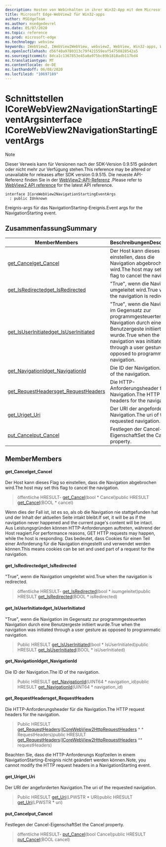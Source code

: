 ```yaml
---
description: Hosten von Webinhalten in ihrer Win32-App mit dem Microsoft Edge WebView2-Steuerelement
title: Microsoft Edge-WebView2 für Win32-apps
author: MSEdgeTeam
ms.author: msedgedevrel
ms.date: 05/07/2020
ms.topic: reference
ms.prod: microsoft-edge
ms.technology: webview
keywords: IWebView2, IWebView2WebView, webview2, WebView, Win32-apps, Win32, Edge, ICoreWebView2, ICoreWebView2Controller, Browser-Steuerelement, Edge-HTML
ms.openlocfilehash: d56f40a9780313c79f421559eaf54750828542a5
ms.sourcegitcommit: 8dca1c1367853e45a0a975bc89b1818adb117bd4
ms.translationtype: MT
ms.contentlocale: de-DE
ms.lasthandoff: 06/08/2020
ms.locfileid: "10697189"
---
```

# <span data-ttu-id="0b605-104">Schnittstellen ICoreWebView2NavigationStartingEventArgs</span><span class="sxs-lookup"><span data-stu-id="0b605-104">interface ICoreWebView2NavigationStartingEventArgs</span></span> 

> [!NOTE]
> <span data-ttu-id="0b605-105">Dieser Verweis kann für Versionen nach der SDK-Version 0.9.515 geändert oder nicht mehr zur Verfügung stehen.</span><span class="sxs-lookup"><span data-stu-id="0b605-105">This reference may be altered or unavailable for releases after SDK version 0.9.515.</span></span> <span data-ttu-id="0b605-106">Die neueste API-Referenz finden Sie in der [WebView2-API-Referenz](../../../webview2-api-reference.md) .</span><span class="sxs-lookup"><span data-stu-id="0b605-106">Please refer to [WebView2 API reference](../../../webview2-api-reference.md) for the latest API reference.</span></span>

```
interface ICoreWebView2NavigationStartingEventArgs
  : public IUnknown
```

<span data-ttu-id="0b605-107">Ereignis-args für das NavigationStarting-Ereignis.</span><span class="sxs-lookup"><span data-stu-id="0b605-107">Event args for the NavigationStarting event.</span></span>

## <span data-ttu-id="0b605-108">Zusammenfassung</span><span class="sxs-lookup"><span data-stu-id="0b605-108">Summary</span></span>

 <span data-ttu-id="0b605-109">Member</span><span class="sxs-lookup"><span data-stu-id="0b605-109">Members</span></span>                        | <span data-ttu-id="0b605-110">Beschreibungen</span><span class="sxs-lookup"><span data-stu-id="0b605-110">Descriptions</span></span>
--------------------------------|---------------------------------------------
[<span data-ttu-id="0b605-111">get_Cancel</span><span class="sxs-lookup"><span data-stu-id="0b605-111">get_Cancel</span></span>](#get_cancel) | <span data-ttu-id="0b605-112">Der Host kann dieses Flag so einstellen, dass die Navigation abgebrochen wird.</span><span class="sxs-lookup"><span data-stu-id="0b605-112">The host may set this flag to cancel the navigation.</span></span>
[<span data-ttu-id="0b605-113">get_IsRedirected</span><span class="sxs-lookup"><span data-stu-id="0b605-113">get_IsRedirected</span></span>](#get_isredirected) | <span data-ttu-id="0b605-114">"True", wenn die Navigation umgeleitet wird.</span><span class="sxs-lookup"><span data-stu-id="0b605-114">True when the navigation is redirected.</span></span>
[<span data-ttu-id="0b605-115">get_IsUserInitiated</span><span class="sxs-lookup"><span data-stu-id="0b605-115">get_IsUserInitiated</span></span>](#get_isuserinitiated) | <span data-ttu-id="0b605-116">"True", wenn die Navigation im Gegensatz zur programmgesteuerten Navigation durch eine Benutzergeste initiiert wurde.</span><span class="sxs-lookup"><span data-stu-id="0b605-116">True when the navigation was initiated through a user gesture as opposed to programmatic navigation.</span></span>
[<span data-ttu-id="0b605-117">get_NavigationId</span><span class="sxs-lookup"><span data-stu-id="0b605-117">get_NavigationId</span></span>](#get_navigationid) | <span data-ttu-id="0b605-118">Die ID der Navigation.</span><span class="sxs-lookup"><span data-stu-id="0b605-118">The ID of the navigation.</span></span>
[<span data-ttu-id="0b605-119">get_RequestHeaders</span><span class="sxs-lookup"><span data-stu-id="0b605-119">get_RequestHeaders</span></span>](#get_requestheaders) | <span data-ttu-id="0b605-120">Die HTTP-Anforderungsheader für die Navigation.</span><span class="sxs-lookup"><span data-stu-id="0b605-120">The HTTP request headers for the navigation.</span></span>
[<span data-ttu-id="0b605-121">get_Uri</span><span class="sxs-lookup"><span data-stu-id="0b605-121">get_Uri</span></span>](#get_uri) | <span data-ttu-id="0b605-122">Der URI der angeforderten Navigation.</span><span class="sxs-lookup"><span data-stu-id="0b605-122">The uri of the requested navigation.</span></span>
[<span data-ttu-id="0b605-123">put_Cancel</span><span class="sxs-lookup"><span data-stu-id="0b605-123">put_Cancel</span></span>](#put_cancel) | <span data-ttu-id="0b605-124">Festlegen der Cancel-Eigenschaft</span><span class="sxs-lookup"><span data-stu-id="0b605-124">Set the Cancel property.</span></span>

## <span data-ttu-id="0b605-125">Member</span><span class="sxs-lookup"><span data-stu-id="0b605-125">Members</span></span>

#### <span data-ttu-id="0b605-126">get_Cancel</span><span class="sxs-lookup"><span data-stu-id="0b605-126">get_Cancel</span></span> 

<span data-ttu-id="0b605-127">Der Host kann dieses Flag so einstellen, dass die Navigation abgebrochen wird.</span><span class="sxs-lookup"><span data-stu-id="0b605-127">The host may set this flag to cancel the navigation.</span></span>

> <span data-ttu-id="0b605-128">öffentliche HRESULT- [get_Cancel](#get_cancel)(bool \* Cancel)</span><span class="sxs-lookup"><span data-stu-id="0b605-128">public HRESULT [get_Cancel](#get_cancel)(BOOL \* cancel)</span></span>

<span data-ttu-id="0b605-129">Wenn dies der Fall ist, ist es so, als ob die Navigation nie stattgefunden hat und der Inhalt der aktuellen Seite intakt bleibt.</span><span class="sxs-lookup"><span data-stu-id="0b605-129">If set, it will be as if the navigation never happened and the current page's content will be intact.</span></span> <span data-ttu-id="0b605-130">Aus Leistungsgründen können HTTP-Anforderungen auftreten, während der Host reagiert.</span><span class="sxs-lookup"><span data-stu-id="0b605-130">For performance reasons, GET HTTP requests may happen, while the host is responding.</span></span> <span data-ttu-id="0b605-131">Das bedeutet, dass Cookies für einen Teil einer Anforderung für die Navigation eingestellt und verwendet werden können.</span><span class="sxs-lookup"><span data-stu-id="0b605-131">This means cookies can be set and used part of a request for the navigation.</span></span>

#### <span data-ttu-id="0b605-132">get_IsRedirected</span><span class="sxs-lookup"><span data-stu-id="0b605-132">get_IsRedirected</span></span> 

<span data-ttu-id="0b605-133">"True", wenn die Navigation umgeleitet wird.</span><span class="sxs-lookup"><span data-stu-id="0b605-133">True when the navigation is redirected.</span></span>

> <span data-ttu-id="0b605-134">öffentliche HRESULT- [get_IsRedirected](#get_isredirected)(bool \* isumgeleitet)</span><span class="sxs-lookup"><span data-stu-id="0b605-134">public HRESULT [get_IsRedirected](#get_isredirected)(BOOL \* isRedirected)</span></span>

#### <span data-ttu-id="0b605-135">get_IsUserInitiated</span><span class="sxs-lookup"><span data-stu-id="0b605-135">get_IsUserInitiated</span></span> 

<span data-ttu-id="0b605-136">"True", wenn die Navigation im Gegensatz zur programmgesteuerten Navigation durch eine Benutzergeste initiiert wurde.</span><span class="sxs-lookup"><span data-stu-id="0b605-136">True when the navigation was initiated through a user gesture as opposed to programmatic navigation.</span></span>

> <span data-ttu-id="0b605-137">Public HRESULT [get_IsUserInitiated](#get_isuserinitiated)(bool \* IsUserInitiated)</span><span class="sxs-lookup"><span data-stu-id="0b605-137">public HRESULT [get_IsUserInitiated](#get_isuserinitiated)(BOOL \* isUserInitiated)</span></span>

#### <span data-ttu-id="0b605-138">get_NavigationId</span><span class="sxs-lookup"><span data-stu-id="0b605-138">get_NavigationId</span></span> 

<span data-ttu-id="0b605-139">Die ID der Navigation.</span><span class="sxs-lookup"><span data-stu-id="0b605-139">The ID of the navigation.</span></span>

> <span data-ttu-id="0b605-140">Public HRESULT [get_NavigationId](#get_navigationid)(UINT64 \* navigation_id)</span><span class="sxs-lookup"><span data-stu-id="0b605-140">public HRESULT [get_NavigationId](#get_navigationid)(UINT64 \* navigation_id)</span></span>

#### <span data-ttu-id="0b605-141">get_RequestHeaders</span><span class="sxs-lookup"><span data-stu-id="0b605-141">get_RequestHeaders</span></span> 

<span data-ttu-id="0b605-142">Die HTTP-Anforderungsheader für die Navigation.</span><span class="sxs-lookup"><span data-stu-id="0b605-142">The HTTP request headers for the navigation.</span></span>

> <span data-ttu-id="0b605-143">Public HRESULT [get_RequestHeaders](#get_requestheaders)([ICoreWebView2HttpRequestHeaders](icorewebview2httprequestheaders.md) \* \* RequestHeaders)</span><span class="sxs-lookup"><span data-stu-id="0b605-143">public HRESULT [get_RequestHeaders](#get_requestheaders)([ICoreWebView2HttpRequestHeaders](icorewebview2httprequestheaders.md) \*\* requestHeaders)</span></span>

<span data-ttu-id="0b605-144">Beachten Sie, dass die HTTP-Anforderungs Kopfzeilen in einem NavigationStarting-Ereignis nicht geändert werden können.</span><span class="sxs-lookup"><span data-stu-id="0b605-144">Note, you cannot modify the HTTP request headers in a NavigationStarting event.</span></span>

#### <span data-ttu-id="0b605-145">get_Uri</span><span class="sxs-lookup"><span data-stu-id="0b605-145">get_Uri</span></span> 

<span data-ttu-id="0b605-146">Der URI der angeforderten Navigation.</span><span class="sxs-lookup"><span data-stu-id="0b605-146">The uri of the requested navigation.</span></span>

> <span data-ttu-id="0b605-147">Public HRESULT [get_Uri](#get_uri)(LPWSTR \* URI)</span><span class="sxs-lookup"><span data-stu-id="0b605-147">public HRESULT [get_Uri](#get_uri)(LPWSTR \* uri)</span></span>

#### <span data-ttu-id="0b605-148">put_Cancel</span><span class="sxs-lookup"><span data-stu-id="0b605-148">put_Cancel</span></span> 

<span data-ttu-id="0b605-149">Festlegen der Cancel-Eigenschaft</span><span class="sxs-lookup"><span data-stu-id="0b605-149">Set the Cancel property.</span></span>

> <span data-ttu-id="0b605-150">öffentliche HRESULT- [put_Cancel](#put_cancel)(bool Cancel)</span><span class="sxs-lookup"><span data-stu-id="0b605-150">public HRESULT [put_Cancel](#put_cancel)(BOOL cancel)</span></span>

